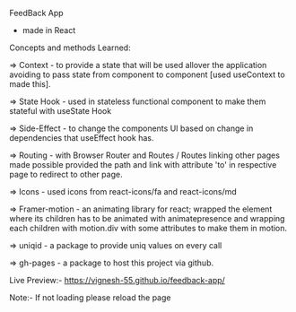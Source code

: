 FeedBack App
 - made in React

 Concepts and methods Learned:

 => Context - to provide a state that will be used allover the application avoiding to pass state from component to component [used useContext to made this].

 => State Hook - used in stateless functional component to make them stateful with useState Hook

 => Side-Effect - to change the components UI based on change in dependencies that useEffect hook has.

 => Routing - with Browser Router and Routes / Routes linking other pages made possible provided the path and link with attribute 'to' in respective page to redirect to other page.

 => Icons - used icons from react-icons/fa and react-icons/md

 => Framer-motion - an animating library for react; wrapped the element where its children has to be animated with animatepresence and wrapping each children with motion.div with some attributes to make them in motion.

 => uniqid - a package to provide uniq values on every call

 => gh-pages - a package to host this project via github.


 Live Preview:- https://vignesh-55.github.io/feedback-app/

 Note:- If not loading please reload the page